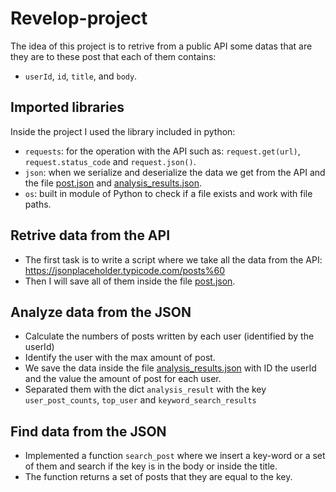 # Revelop-project
The idea of this project is to retrive from a public API some datas 
that are they are to these post that each of them contains:
- `userId`, `id`, `title`, and `body`.
## Imported libraries
Inside the project I used the library included in python:

- `requests`: for the operation with the API such as: `request.get(url)`, `request.status_code` and `request.json()`.
- `json`: when we serialize and deserialize the data we get from the API and the file [post.json](posts.json) and [analysis_results.json]().
-  `os`: built in module of Python to check if a file exists and work with file paths.

## Retrive data from the API
- The first task is to write a script where we 
take all the data from the API: https://jsonplaceholder.typicode.com/posts%60
- Then I will save all of them inside the file [post.json](posts.json).

## Analyze data from the JSON 
- Calculate the numbers of posts written by each user (identified by the userId)
- Identify the user with the max amount of post.
- We save the data inside the file [analysis_results.json](analysis_results.json) with ID the userId and the value the amount of post for each user.
- Separated them with the dict `analysis_result` with the key `user_post_counts`, `top_user` and `keyword_search_results` 

## Find data from the JSON
-  Implemented a function `search_post` where we insert a key-word or a set of them and search if the key is in the body or 
inside the title.
-  The function returns a set of posts that they are equal to the key.  
